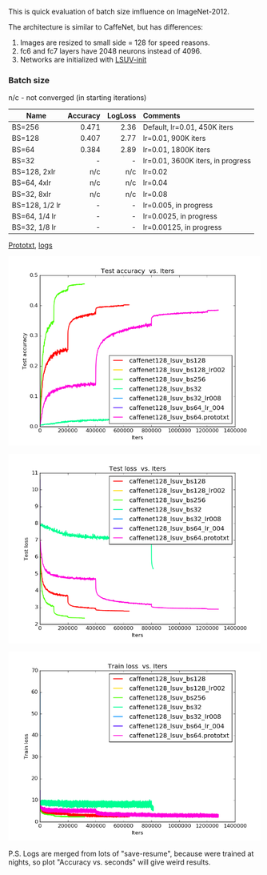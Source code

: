 This is quick evaluation of batch size imfluence on ImageNet-2012. 

The architecture is similar to CaffeNet, but has differences:

1. Images are resized to small side = 128 for speed reasons.
2. fc6 and fc7 layers have 2048 neurons instead of 4096. 
3. Networks are initialized with [LSUV-init](http://arxiv.org/abs/1511.06422)


### Batch size
n/c - not converged (in starting iterations)

| Name    | Accuracy      | LogLoss | Comments  |
| -------|---------:| -------:|:-----------|
| BS=256 |0.471| 2.36 | Default, lr=0.01, 450K iters |
| BS=128 |0.407| 2.77 | lr=0.01, 900K iters |
| BS=64 | 0.384| 2.89 | lr=0.01, 1800K iters |
| BS=32 |-| - | lr=0.01, 3600K iters, in progress |
| BS=128, 2xlr | n/c | n/c | lr=0.02 |
| BS=64, 4xlr | n/c| n/c |  lr=0.04 |
| BS=32, 8xlr | n/c | n/c | lr=0.08 |
| BS=128, 1/2 lr | - | -| lr=0.005, in progress |
| BS=64, 1/4 lr| - | -|  lr=0.0025, in progress |
| BS=32, 1/8 lr| - | -|  lr=0.00125, in progress |



[Prototxt](https://github.com/ducha-aiki/caffenet-benchmark/tree/master/prototxt/batch_size), [logs](https://github.com/ducha-aiki/caffenet-benchmark/tree/master/logs/batch_size)



![CaffeNet128 test accuracy](/logs/batch_size/img/0.png)


![CaffeNet128 test loss](/logs/batch_size/img/2.png)


![CaffeNet128 train loss](/logs/batch_size/img/6.png)



P.S. Logs are merged from lots of "save-resume", because were trained at nights, so plot "Accuracy vs. seconds" will give weird results. 


